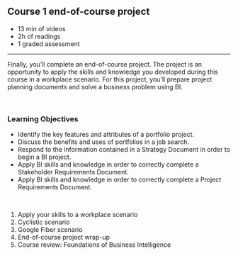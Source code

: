 ## Course 1 end-of-course project

- 13 min of videos
- 2h of readings
- 1 graded assessment

<hr>

Finally, you’ll complete an end-of-course project. The project is an opportunity to apply the skills and knowledge you developed during this course in a workplace scenario. For this project, you’ll prepare project planning documents and solve a business problem using BI.

<br>

### Learning Objectives

- Identify the key features and attributes of a portfolio project.
- Discuss the benefits and uses of portfolios in a job search.
- Respond to the information contained in a Strategy Document in order to begin a BI project.
- Apply BI skills and knowledge in order to correctly complete a Stakeholder Requirements Document.
- Apply BI skills and knowledge in order to correctly complete a Project Requirements Document.

<br>

1. Apply your skills to a workplace scenario
2. Cyclistic scenario
3. Google Fiber scenario
4. End-of-course project wrap-up
5. Course review: Foundations of Business Intelligence
